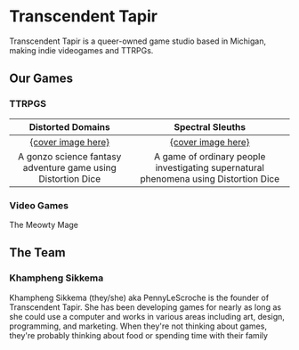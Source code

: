 # Transcendent Tapir

Transcendent Tapir is a queer-owned game studio based in Michigan, making indie videogames and TTRPGs.

## Our Games

### TTRPGS

 Distorted Domains | Spectral Sleuths
 :-: | :-:
[{cover image here}](https://transcendent-tapir.github.io/Distorted-Domains) | [{cover image here}](https://transcendent-tapir.github.io/Spectral-Sleuths)
A gonzo science fantasy adventure game using Distortion Dice | A game of ordinary people investigating supernatural phenomena using Distortion Dice

### Video Games

The Meowty Mage

## The Team

### Khampheng Sikkema

Khampheng Sikkema  (they/she) aka PennyLeScroche is the founder of Transcendent Tapir. She has been developing games for nearly as long as she could use a computer and works in various areas including art, design, programming, and marketing. When they're not thinking about games, they're probably thinking about food or spending time with their family
